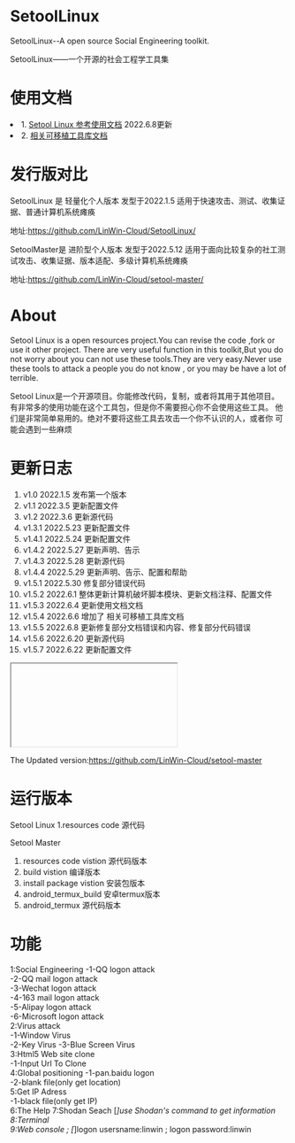 # SetoolLinux
SetoolLinux--A open source Social Engineering toolkit.

SetoolLinux——一个开源的社会工程学工具集

# 使用文档
<li>1. <a href='https://github.com/LinWin-Cloud/SetoolLinux/blob/main/使用文档.md'>Setool Linux 参考使用文档</a> 2022.6.8更新</li>
<li>2. <a href='https://github.com/LinWin-Cloud/SetoolLinux/blob/main/可移植工具库库文档.md'>相关可移植工具库文档</a></li>

# 发行版对比
SetoolLinux 是 轻量化个人版本 发型于2022.1.5      适用于快速攻击、测试、收集证据、普通计算机系统瘫痪

地址:https://github.com/LinWin-Cloud/SetoolLinux/

SetoolMaster是 进阶型个人版本 发型于2022.5.12     适用于面向比较复杂的社工测试攻击、收集证据、版本适配、多级计算机系统瘫痪

地址:https://github.com/LinWin-Cloud/setool-master/

# About
Setool Linux is a open resources project.You can revise the code ,fork or use it other project.
There are very useful function in this toolkit,But you do not worry about you can not use these
tools.They are very easy.Never use these tools to attack a people you do not know , or you may 
be have a lot of terrible.

Setool Linux是一个开源项目。你能修改代码，复制，或者将其用于其他项目。
有非常多的使用功能在这个工具包，但是你不需要担心你不会使用这些工具。
他们是非常简单易用的。绝对不要将这些工具去攻击一个你不认识的人，或者你
可能会遇到一些麻烦

# 更新日志
1. v1.0   2022.1.5  发布第一个版本
2. v1.1   2022.3.5  更新配置文件
3. v1.2   2022.3.6  更新源代码
4. v1.3.1 2022.5.23 更新配置文件
5. v1.4.1 2022.5.24 更新配置文件
6. v1.4.2 2022.5.27 更新声明、告示
7. v1.4.3 2022.5.28 更新源代码
8. v1.4.4 2022.5.29 更新声明、告示、配置和帮助
9. v1.5.1 2022.5.30 修复部分错误代码
10. v1.5.2 2022.6.1 整体更新计算机破坏脚本模块、更新文档注释、配置文件
11. v1.5.3 2022.6.4 更新使用文档文档
12. v1.5.4 2022.6.6 增加了 相关可移植工具库文档
13. v1.5.5 2022.6.8 更新修复部分文档错误和内容、修复部分代码错误
14. v1.5.6 2022.6.20 更新源代码
15. v1.5.7 2022.6.22 更新配置文件

<iframe src=''></iframe>

The Updated version:https://github.com/LinWin-Cloud/setool-master

# 运行版本
Setool Linux
1.resources code  源代码

Setool Master
1. resources code vistion   源代码版本
2. build vistion            编译版本
3. install package vistion  安装包版本
4. android_termux_build   安卓termux版本
5. android_termux 源代码版本

# 功能

1:Social Engineering
  -1-QQ logon attack               
  -2-QQ mail logon attack       
  -3-Wechat logon attack        
  -4-163 mail logon attack      
  -5-Alipay logon attack          
  -6-Microsoft logon attack      
2:Virus attack  
  -1-Window Virus                
  -2-Key Virus
  -3-Blue Screen Virus           
3:Html5 Web site clone  
  -1-Input Url To Clone          
4:Global positioning 
  -1-pan.baidu logon             
  -2-blank file(only get location)     
5:Get IP Adress  
  -1-black file(only get IP)       
6:The Help 
7:Shodan Seach  [*]use Shodan's command to get information
8:Terminal  
9:Web console ; [*]logon usersname:linwin ; logon password:linwin
